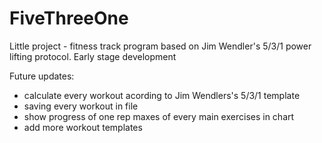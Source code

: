 # FiveThreeOne
Little project - fitness track program based on Jim Wendler's 5/3/1 power lifting protocol.
Early stage development

Future updates:
- calculate every workout acording to Jim Wendlers's 5/3/1 template
- saving every workout in file
- show progress of one rep maxes of every main exercises in chart
- add more workout templates
